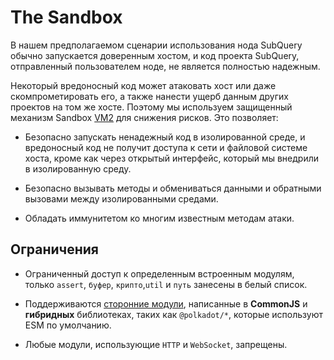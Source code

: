 # The Sandbox

В нашем предполагаемом сценарии использования нода SubQuery обычно запускается доверенным хостом, и код проекта SubQuery, отправленный пользователем ноде, не является полностью надежным.

Некоторый вредоносный код может атаковать хост или даже скомпрометировать его, а также нанести ущерб данным других проектов на том же хосте. Поэтому мы используем защищенный механизм Sandbox [VM2](https://www.npmjs.com/package/vm2) для снижения рисков. Это позволяет:

- Безопасно запускать ненадежный код в изолированной среде, и вредоносный код не получит доступа к сети и файловой системе хоста, кроме как через открытый интерфейс, который мы внедрили в изолированную среду.

- Безопасно вызывать методы и обмениваться данными и обратными вызовами между изолированными средами.

- Обладать иммунитетом ко многим известным методам атаки.


## Ограничения

- Ограниченный доступ к определенным встроенным модулям, только `assert`, `буфер`, `крипто`,`util` и `путь` занесены в белый список.

- Поддерживаются [сторонние модули](../create/mapping.md#third-party-libraries), написанные в **CommonJS** и **гибридных** библиотеках, таких как `@polkadot/*`, которые используют ESM по умолчанию.

- Любые модули, использующие `HTTP` и `WebSocket`, запрещены.

